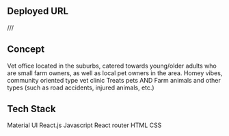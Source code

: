 ## Deployed URL
///

## Concept
Vet office located in the suburbs, catered towards young/older adults who are small farm owners, as well as local pet owners in the area. Homey vibes, community oriented type vet clinic
Treats pets AND Farm animals and other types (such as road accidents, injured animals, etc.)

## Tech Stack
Material UI
React.js
Javascript
React router
HTML
CSS
